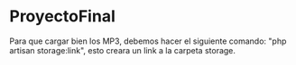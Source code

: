 # ProyectoFinal

Para que cargar bien los MP3, debemos hacer el siguiente comando: "php artisan storage:link", esto creara un link a la carpeta storage.
